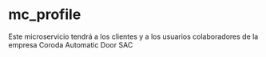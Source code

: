 # mc_profile
Este microservicio tendrá a los clientes y a los usuarios colaboradores de la empresa Coroda Automatic Door SAC

